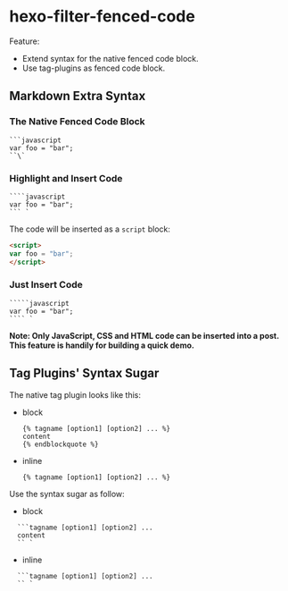 # hexo-filter-fenced-code

Feature:

- Extend syntax for the native fenced code block.
- Use tag-plugins as fenced code block.

## Markdown Extra Syntax

### The Native Fenced Code Block

```
```javascript
var foo = "bar";
``\`
```

### Highlight and Insert Code

```
````javascript
var foo = "bar";
``` `
```

The code will be inserted as a `script` block:

```html
<script>
var foo = "bar";
</script>
```

### Just Insert Code

```
`````javascript
var foo = "bar";
```` `
```


**Note: Only JavaScript, CSS and HTML code can be inserted into a post. This feature is handily for building a quick demo.**

## Tag Plugins' Syntax Sugar

The native tag plugin looks like this:

- block

  ```swig
  {% tagname [option1] [option2] ... %}
  content
  {% endblockquote %}
  ```

- inline

  ```swig
  {% tagname [option1] [option2] ... %}
  ```
  
Use the syntax sugar as follow:

- block

```
  ```tagname [option1] [option2] ... 
  content
  `` `
```

- inline

```
  ```tagname [option1] [option2] ...
  `` `
```

